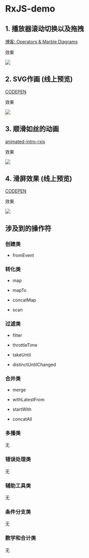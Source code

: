 # RxJS-demo

## 1. 播放器滚动切换以及拖拽

[博客: Operators & Marble Diagrams](https://blog.calabash.top/Calabash/articles/20181004174141)

效果

![](https://blog.calabash.top/file-1538661440837.gif)

## 2. SVG作画 (线上预览)

[CODEPEN](https://codepen.io/HunorMarton/pen/mWVVXg)

效果

![](https://blog.calabash.top/file-1543841090087.gif)

## 3. 顺滑如丝的动画

[animated-intro-rxjs](https://css-tricks.com/animated-intro-rxjs/)

效果

![](https://blog.calabash.top/file-1544271938866.gif)

## 4. 滑屏效果 (线上预览)

[CODEPEN](https://codepen.io/mutebg/pen/RRykAr)

效果

![](https://blog.calabash.top/file-1544272268388.gif)

## 涉及到的操作符

### 创建类

+ fromEvent

### 转化类

+ map

+ mapTo

+ concatMap

+ scan

### 过滤类

+ filter

+ throttleTime

+ takeUntil

+ distinctUntilChanged

### 合并类

+ merge

+ withLatestFrom

+ startWith

+ concatAll

### 多播类

无

### 错误处理类

无

### 辅助工具类

无

### 条件分支类

无

### 数学和合计类

无